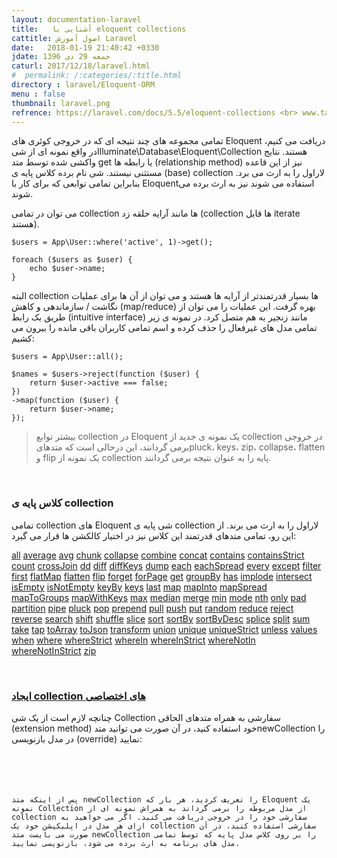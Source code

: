 ```yaml
---
layout: documentation-laravel
title:   آشنایی با eloquent collections
cattitle: اصول آموزش Laravel
date:   2018-01-19 21:40:42 +0330
jdate: جمعه 29 دی 1396
caturl: 2017/12/18/laravel.html
#  permalink: /:categories/:title.html
directory : laravel/Eloquent-ORM
menu : false
thumbnail: laravel.png
refrence: https://laravel.com/docs/5.5/eloquent-collections <br> www.tahlildadeh.com/ArticleDetails/آموزش-collection-در-Laravel
---
```

<p>
تمامی مجموعه های چند نتیجه ای که در خروجی کوئری های Eloquent دریافت می کنیم، در واقع نمونه ای از شیIlluminate\Database\Eloquent\Collection هستند. نتایج واکشی شده توسط متد get یا رابطه ها (relationship method) نیز از این قاعده مستثنی نیستند. شی نام برده کلاس پایه ی (base) collection لاراول را به ارث می برد. بنابراین تمامی توابعی که برای کار با Eloquentاستفاده می شوند نیز به ارث برده می شوند.
</p>
<p>
می توان در تمامی collection ها مانند آرایه حلقه زد (collection ها قابل iterate هستند).
</p>

<pre><code class="language-php  line-numbers">$users = App\User::where('active', 1)->get();

foreach ($users as $user) {
    echo $user->name;
}
</code></pre>

<p>
البته collection ها بسیار قدرتمندتر از آرایه ها هستند و می توان از آن ها برای عملیات نگاشت / سازماندهی و کاهش (map/reduce) بهره گرفت. این عملیات را می توان از طریق یک رابط (intuitive interface) مانند زنجیر به هم متصل کرد. در نمونه ی زیر تمامی مدل های غیرفعال را حذف کرده و اسم تمامی کاربران باقی مانده را بیرون می کشیم:
</p>

<pre><code class="language-php  line-numbers">$users = App\User::all();

$names = $users->reject(function ($user) {
    return $user->active === false;
})
->map(function ($user) {
    return $user->name;
});
</code></pre>

<blockquote class="has-icon note">
بیشتر توابع collection در Eloquent یک نمونه ی جدید از collection در خروجی برمی گردانند، این درحالی است که متدهایpluck، keys، zip، collapse، flatten و flip یک نمونه از collection پایه را به عنوان نتیجه برمی گردانند.
</blockquote>
<p>
<a name="available-methods"></a>
</p>

<br>
<h3>کلاس پایه ی collection</h3>
<p>
تمامی collection های Eloquent شی پایه ی collection لاراول را به ارث می برند. از این رو، تمامی متدهای قدرتمند این کلاس نیز در اختیار کالکشن ها قرار می گیرد:
</p>

<div id="collection-method-list">
<p><a target="_blank" href="/documentation/laravel/collections#method-all">all</a>
<a target="_blank" href="/documentation/laravel/collections#method-average">average</a>
<a target="_blank" href="/documentation/laravel/collections#method-avg">avg</a>
<a target="_blank" href="/documentation/laravel/collections#method-chunk">chunk</a>
<a target="_blank" href="/documentation/laravel/collections#method-collapse">collapse</a>
<a target="_blank" href="/documentation/laravel/collections#method-combine">combine</a>
<a target="_blank" href="/documentation/laravel/collections#method-concat">concat</a>
<a target="_blank" href="/documentation/laravel/collections#method-contains">contains</a>
<a target="_blank" href="/documentation/laravel/collections#method-containsstrict">containsStrict</a>
<a target="_blank" href="/documentation/laravel/collections#method-count">count</a>
<a target="_blank" href="/documentation/laravel/collections#method-crossjoin">crossJoin</a>
<a target="_blank" href="/documentation/laravel/collections#method-dd">dd</a>
<a target="_blank" href="/documentation/laravel/collections#method-diff">diff</a>
<a target="_blank" href="/documentation/laravel/collections#method-diffkeys">diffKeys</a>
<a target="_blank" href="/documentation/laravel/collections#method-dump">dump</a>
<a target="_blank" href="/documentation/laravel/collections#method-each">each</a>
<a target="_blank" href="/documentation/laravel/collections#method-eachspread">eachSpread</a>
<a target="_blank" href="/documentation/laravel/collections#method-every">every</a>
<a target="_blank" href="/documentation/laravel/collections#method-except">except</a>
<a target="_blank" href="/documentation/laravel/collections#method-filter">filter</a>
<a target="_blank" href="/documentation/laravel/collections#method-first">first</a>
<a target="_blank" href="/documentation/laravel/collections#method-flatmap">flatMap</a>
<a target="_blank" href="/documentation/laravel/collections#method-flatten">flatten</a>
<a target="_blank" href="/documentation/laravel/collections#method-flip">flip</a>
<a target="_blank" href="/documentation/laravel/collections#method-forget">forget</a>
<a target="_blank" href="/documentation/laravel/collections#method-forpage">forPage</a>
<a target="_blank" href="/documentation/laravel/collections#method-get">get</a>
<a target="_blank" href="/documentation/laravel/collections#method-groupby">groupBy</a>
<a target="_blank" href="/documentation/laravel/collections#method-has">has</a>
<a target="_blank" href="/documentation/laravel/collections#method-implode">implode</a>
<a target="_blank" href="/documentation/laravel/collections#method-intersect">intersect</a>
<a target="_blank" href="/documentation/laravel/collections#method-isempty">isEmpty</a>
<a target="_blank" href="/documentation/laravel/collections#method-isnotempty">isNotEmpty</a>
<a target="_blank" href="/documentation/laravel/collections#method-keyby">keyBy</a>
<a target="_blank" href="/documentation/laravel/collections#method-keys">keys</a>
<a target="_blank" href="/documentation/laravel/collections#method-last">last</a>
<a target="_blank" href="/documentation/laravel/collections#method-map">map</a>
<a target="_blank" href="/documentation/laravel/collections#method-mapinto">mapInto</a>
<a target="_blank" href="/documentation/laravel/collections#method-mapspread">mapSpread</a>
<a target="_blank" href="/documentation/laravel/collections#method-maptogroups">mapToGroups</a>
<a target="_blank" href="/documentation/laravel/collections#method-mapwithkeys">mapWithKeys</a>
<a target="_blank" href="/documentation/laravel/collections#method-max">max</a>
<a target="_blank" href="/documentation/laravel/collections#method-median">median</a>
<a target="_blank" href="/documentation/laravel/collections#method-merge">merge</a>
<a target="_blank" href="/documentation/laravel/collections#method-min">min</a>
<a target="_blank" href="/documentation/laravel/collections#method-mode">mode</a>
<a target="_blank" href="/documentation/laravel/collections#method-nth">nth</a>
<a target="_blank" href="/documentation/laravel/collections#method-only">only</a>
<a target="_blank" href="/documentation/laravel/collections#method-pad">pad</a>
<a target="_blank" href="/documentation/laravel/collections#method-partition">partition</a>
<a target="_blank" href="/documentation/laravel/collections#method-pipe">pipe</a>
<a target="_blank" href="/documentation/laravel/collections#method-pluck">pluck</a>
<a target="_blank" href="/documentation/laravel/collections#method-pop">pop</a>
<a target="_blank" href="/documentation/laravel/collections#method-prepend">prepend</a>
<a target="_blank" href="/documentation/laravel/collections#method-pull">pull</a>
<a target="_blank" href="/documentation/laravel/collections#method-push">push</a>
<a target="_blank" href="/documentation/laravel/collections#method-put">put</a>
<a target="_blank" href="/documentation/laravel/collections#method-random">random</a>
<a target="_blank" href="/documentation/laravel/collections#method-reduce">reduce</a>
<a target="_blank" href="/documentation/laravel/collections#method-reject">reject</a>
<a target="_blank" href="/documentation/laravel/collections#method-reverse">reverse</a>
<a target="_blank" href="/documentation/laravel/collections#method-search">search</a>
<a target="_blank" href="/documentation/laravel/collections#method-shift">shift</a>
<a target="_blank" href="/documentation/laravel/collections#method-shuffle">shuffle</a>
<a target="_blank" href="/documentation/laravel/collections#method-slice">slice</a>
<a target="_blank" href="/documentation/laravel/collections#method-sort">sort</a>
<a target="_blank" href="/documentation/laravel/collections#method-sortby">sortBy</a>
<a target="_blank" href="/documentation/laravel/collections#method-sortbydesc">sortByDesc</a>
<a target="_blank" href="/documentation/laravel/collections#method-splice">splice</a>
<a target="_blank" href="/documentation/laravel/collections#method-split">split</a>
<a target="_blank" href="/documentation/laravel/collections#method-sum">sum</a>
<a target="_blank" href="/documentation/laravel/collections#method-take">take</a>
<a target="_blank" href="/documentation/laravel/collections#method-tap">tap</a>
<a target="_blank" href="/documentation/laravel/collections#method-toarray">toArray</a>
<a target="_blank" href="/documentation/laravel/collections#method-tojson">toJson</a>
<a target="_blank" href="/documentation/laravel/collections#method-transform">transform</a>
<a target="_blank" href="/documentation/laravel/collections#method-union">union</a>
<a target="_blank" href="/documentation/laravel/collections#method-unique">unique</a>
<a target="_blank" href="/documentation/laravel/collections#method-uniquestrict">uniqueStrict</a>
<a target="_blank" href="/documentation/laravel/collections#method-unless">unless</a>
<a target="_blank" href="/documentation/laravel/collections#method-values">values</a>
<a target="_blank" href="/documentation/laravel/collections#method-when">when</a>
<a target="_blank" href="/documentation/laravel/collections#method-where">where</a>
<a target="_blank" href="/documentation/laravel/collections#method-wherestrict">whereStrict</a>
<a target="_blank" href="/documentation/laravel/collections#method-wherein">whereIn</a>
<a target="_blank" href="/documentation/laravel/collections#method-whereinstrict">whereInStrict</a>
<a target="_blank" href="/documentation/laravel/collections#method-wherenotin">whereNotIn</a>
<a target="_blank" href="/documentation/laravel/collections#method-wherenotinstrict">whereNotInStrict</a>
<a target="_blank" href="/documentation/laravel/collections#method-zip">zip</a>
</p>
</div>

<p>
<a name="custom-collections"></a>
</p>

<br>
<h3><a target="_blank" href="#custom-collections">ایجاد collection های اختصاصی</a></h3>
<p>
چنانچه لازم است از یک شی Collection سفارشی به همراه متدهای الحاقی (extension method) خود استفاده کنید، در آن صورت می توانید متدnewCollection را در مدل بازنویسی (override) نمایید:
</p>

<pre><code class="language-php  line-numbers"><?php

namespace App;

use App\CustomCollection;
use Illuminate\Database\Eloquent\Model;

class User extends Model
{
    /**
     * Create a new Eloquent Collection instance.
     *
     * @param  array  $models
     * @return \Illuminate\Database\Eloquent\Collection
     */
    public function newCollection(array $models = [])
    {
        return new CustomCollection($models);
    }
}
</code></pre>

<p>
پس از اینکه متد newCollection را تعریف کردید، هر بار که Eloquent یک نمونه Collection از مدل مربوطه را برمی گرداند به همراش نمونه ای از collection سفارشی خود را در خروجی دریافت می کنید. اگر می خواهید به ازای هر مدل در اپلیکیشن خود یک collection سفارشی استفاده کنید، در آن صورت می بایست متد newCollection را بر روی کلاس مدل پایه که توسط تمامی مدل های برنامه به ارث برده می شود، بازنویسی نمایید.
</p>